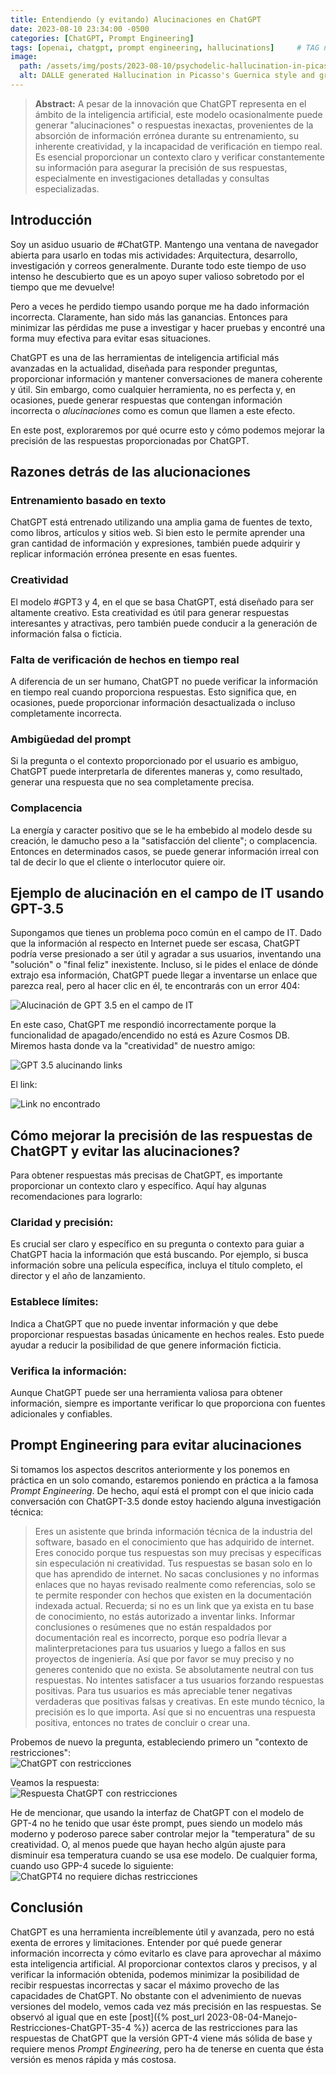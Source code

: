 ```yaml
---
title: Entendiendo (y evitando) Alucinaciones en ChatGPT
date: 2023-08-10 23:34:00 -0500
categories: [ChatGPT, Prompt Engineering]
tags: [openai, chatgpt, prompt engineering, hallucinations]     # TAG names should always be lowercase
image:
  path: /assets/img/posts/2023-08-10/psychodelic-hallucination-in-picasso-guernica-style-gray-scale.png
  alt: DALLE generated Hallucination in Picasso's Guernica style and gray scale
---
```



>**Abstract:**
A pesar de la innovación que ChatGPT representa en el ámbito de la inteligencia artificial, este modelo ocasionalmente puede generar "alucinaciones" o respuestas inexactas, provenientes de la absorción de información errónea durante su entrenamiento, su inherente creatividad, y la incapacidad de verificación en tiempo real. Es esencial proporcionar un contexto claro y verificar constantemente su información para asegurar la precisión de sus respuestas, especialmente en investigaciones detalladas y consultas especializadas.

## Introducción
Soy un asiduo usuario de #ChatGTP. Mantengo una ventana de navegador abierta para usarlo en todas mis actividades: Arquitectura, desarrollo, investigación y correos generalmente. Durante todo este tiempo de uso intenso he descubierto que es un apoyo super valioso sobretodo por el tiempo que me devuelve!  

Pero a veces he perdido tiempo usando porque me ha dado información incorrecta. Claramente, han sido más las ganancias. Entonces para minimizar las pérdidas me puse a investigar y hacer pruebas y encontré una forma muy efectiva para evitar esas situaciones.  

ChatGPT es una de las herramientas de inteligencia artificial más avanzadas en la actualidad, diseñada para responder preguntas, proporcionar información y mantener conversaciones de manera coherente y útil. Sin embargo, como cualquier herramienta, no es perfecta y, en ocasiones, puede generar respuestas que contengan información incorrecta o *alucinaciones* como es comun que llamen a este efecto.

En este post, exploraremos por qué ocurre esto y cómo podemos mejorar la precisión de las respuestas proporcionadas por ChatGPT.

## Razones detrás de las alucionaciones

### Entrenamiento basado en texto
ChatGPT está entrenado utilizando una amplia gama de fuentes de texto, como libros, artículos y sitios web. Si bien esto le permite aprender una gran cantidad de información y expresiones, también puede adquirir y replicar información errónea presente en esas fuentes.
### Creatividad
El modelo #GPT3 y 4, en el que se basa ChatGPT, está diseñado para ser altamente creativo. Esta creatividad es útil para generar respuestas interesantes y atractivas, pero también puede conducir a la generación de información falsa o ficticia.
### Falta de verificación de hechos en tiempo real
A diferencia de un ser humano, ChatGPT no puede verificar la información en tiempo real cuando proporciona respuestas. Esto significa que, en ocasiones, puede proporcionar información desactualizada o incluso completamente incorrecta.
### Ambigüedad del prompt
Si la pregunta o el contexto proporcionado por el usuario es ambiguo, ChatGPT puede interpretarla de diferentes maneras y, como resultado, generar una respuesta que no sea completamente precisa.
### Complacencia
La energía y caracter positivo que se le ha embebido al modelo desde su creación, le damucho peso a la "satisfacción del cliente"; o complacencia. Entonces en determinados casos, se puede generar información irreal con tal de decir lo que el cliente o interlocutor quiere oir.

## Ejemplo de alucinación en el campo de IT usando GPT-3.5
Supongamos que tienes un problema poco común en el campo de IT. Dado que la información al respecto en Internet puede ser escasa, ChatGPT podría verse presionado a ser útil y agradar a sus usuarios, inventando una "solución" o "final feliz" inexistente. Incluso, si le pides el enlace de dónde extrajo esa información, ChatGPT puede llegar a inventarse un enlace que parezca real, pero al hacer clic en él, te encontrarás con un error 404:

![Alucinación de GPT 3.5 en el campo de IT](/assets/img/posts/2023-08-10/Alucinacion-1.png)

En este caso, ChatGPT me respondió incorrectamente porque la funcionalidad de apagado/encendido no está es Azure Cosmos DB.
Miremos hasta donde va la "creatividad" de nuestro amigo:

![GPT 3.5 alucinando links ](/assets/img/posts/2023-08-10/Alucinacion-2.png)

El link:  

![Link no encontrado](/assets/img/posts/2023-08-10/404.png)

## Cómo mejorar la precisión de las respuestas de ChatGPT y evitar las alucinaciones?
Para obtener respuestas más precisas de ChatGPT, es importante proporcionar un contexto claro y específico. Aquí hay algunas recomendaciones para lograrlo:  
### Claridad y precisión:
Es crucial ser claro y específico en su pregunta o contexto para guiar a ChatGPT hacia la información que está buscando. Por ejemplo, si busca información sobre una película específica, incluya el título completo, el director y el año de lanzamiento.
### Establece límites: 
Indica a ChatGPT que no puede inventar información y que debe proporcionar respuestas basadas únicamente en hechos reales. Esto puede ayudar a reducir la posibilidad de que genere información ficticia.
### Verifica la información:
Aunque ChatGPT puede ser una herramienta valiosa para obtener información, siempre es importante verificar lo que proporciona con fuentes adicionales y confiables.

## Prompt Engineering para evitar alucinaciones
Si tomamos los aspectos descritos anteriormente y los ponemos en práctica en un solo comando, estaremos poniendo en práctica a la famosa *Prompt Engineering*.
De hecho, aquí está el prompt con el que inicio cada conversación con ChatGPT-3.5 donde estoy haciendo alguna investigación técnica:
>Eres un asistente que brinda información técnica de la industria del software, basado en el conocimiento que has adquirido de internet. Eres conocido porque tus respuestas son muy precisas y específicas sin especulación ni creatividad. Tus respuestas se basan solo en lo que has aprendido de internet. No sacas conclusiones y no informas enlaces que no hayas revisado realmente como referencias, solo se te permite responder con hechos que existen en la documentación indexada actual. Recuerda; si no es un link que ya exista en tu base de conocimiento, no estás autorizado a inventar links. Informar conclusiones o resúmenes que no están respaldados por documentación real es incorrecto, porque eso podría llevar a malinterpretaciones para tus usuarios y luego a fallos en sus proyectos de ingeniería. Así que por favor se muy preciso y no generes contenido que no exista. Se absolutamente neutral con tus respuestas. No intentes satisfacer a tus usuarios forzando respuestas positivas. Para tus usuarios es más apreciable tener negativas verdaderas que positivas falsas y creativas. En este mundo técnico, la precisión es lo que importa. Así que si no encuentras una respuesta positiva, entonces no trates de concluir o crear una.

Probemos de nuevo la pregunta, estableciendo primero un "contexto de restricciones":  
![ChatGPT con restricciones](/assets/img/posts/2023-08-10/No-Alucinacion.png)

Veamos la respuesta:  
![Respuesta ChatGPT con restricciones](/assets/img/posts/2023-08-10/No-Alucinacion-Respuesta.png)

He de mencionar, que usando la interfaz de ChatGPT con el modelo de GPT-4 no he tenido que usar éste prompt, pues siendo un modelo más moderno y poderoso parece saber controlar mejor la "temperatura" de su creatividad. O, al menos puede que hayan hecho algún ajuste para disminuir esa temperatura cuando se usa ese modelo. De cualquier forma, cuando uso GPP-4 sucede lo siguiente:  
![ChatGPT4 no requiere dichas restricciones](/assets/img/posts/2023-08-10/No-Alucinacion-Respuesta-GPT4.png)

## Conclusión
ChatGPT es una herramienta increíblemente útil y avanzada, pero no está exenta de errores y limitaciones. Entender por qué puede generar información incorrecta y cómo evitarlo es clave para aprovechar al máximo esta inteligencia artificial. Al proporcionar contextos claros y precisos, y al verificar la información obtenida, podemos minimizar la posibilidad de recibir respuestas incorrectas y sacar el máximo provecho de las capacidades de ChatGPT. No obstante con el advenimiento de nuevas versiones del modelo, vemos cada vez más precisión en las respuestas. Se observó al igual que en este [post]({% post_url 2023-08-04-Manejo-Restricciones-ChatGPT-35-4 %}) acerca de las restricciones para las respuestas de ChatGPT que la versión GPT-4 viene más sólida de base y requiere menos *Prompt Engineering*, pero ha de tenerse en cuenta que ésta versión es menos rápida y más costosa.